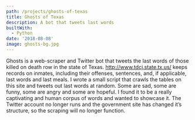 ```yaml
---
path: /projects/ghosts-of-texas
title: Ghosts of Texas
description: A bot that tweets last words
builtWith:
  - Python
date: '2018-08-08'
image: ghosts-bg.jpg
---
```

Ghosts is a web-scraper and Twitter bot that tweets the last words of those killed on death row in the state of Texas. http://www.tdcj.state.tx.us/ keeps records on inmates, including their offenses, sentences, and, if applicable, last words and last meals. I wrote a small script that crawls the tables on this site and tweets out last words at random. Some are sad, some are funny, some are angry and some are hopeful. I found it to be a really captivating and human corpus of words and wanted to showcase it. The Twitter account no longer runs and the government site has changed it’s structure, so the scraping will no longer function.

